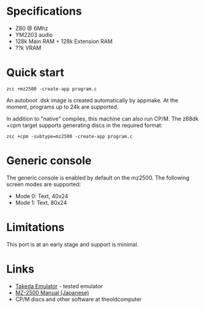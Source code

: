 # Specifications

* Z80 @ 6Mhz
* YM2203 audio
* 128k Main RAM + 128k Extension RAM
* ??k VRAM

# Quick start

    zcc +mz2500 -create-app program.c

An autoboot .dsk image is created automatically by appmake. At the moment, programs up to 24k are supported.

In addition to "native" compiles, this machine can also run CP/M. The z88dk +cpm target supports generating discs in the required format:

    zcc +cpm -subtype=mz2500 -create-app program.c

# Generic console

The generic console is enabled by default on the mz2500. The following screen modes are supported:

* Mode 0: Text, 40x24
* Mode 1: Text, 80x24

# Limitations

This port is at an early stage and support is minimal.

# Links

* [Takeda Emulator](http://takeda-toshiya.my.coocan.jp) - tested emulator
* [MZ-2500 Manual (Japanese)](http://www.8bity.cz/2017/sharp-mz-2500-user-manual/)
* CP/M discs and other software at theoldcomputer
